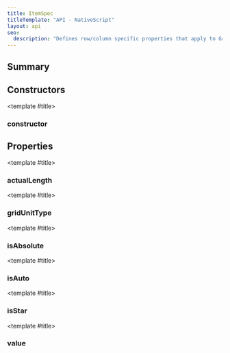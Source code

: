 ```yaml
---
title: ItemSpec
titleTemplate: "API - NativeScript"
layout: api
seo:
  description: "Defines row/column specific properties that apply to GridLayout elements."
---
```


<!-- This page is auto generated, do not edit manually. -->
<!-- Run "yarn generate:api-docs" to regenerate -->

<script setup lang="ts">
  import { provide } from "vue";
  import API_DATA from "./ItemSpec.data.json";
  
  provide('API_DATA', API_DATA);
</script>

<APIRefHierarchy v-once />

<APIRefComment commentBase64="eyJibG9ja1RhZ3MiOltdLCJtb2RpZmllclRhZ3MiOnt9LCJzdW1tYXJ5IjpbeyJraW5kIjoidGV4dCIsInRleHQiOiJEZWZpbmVzIHJvdy9jb2x1bW4gc3BlY2lmaWMgcHJvcGVydGllcyB0aGF0IGFwcGx5IHRvIEdyaWRMYXlvdXQgZWxlbWVudHMuIn1dfQ==" v-once />

## <Heading ignore>Summary</Heading>

<APIRefSummary v-once />

## Constructors

<div class="">

<APIRef for="32578" v-once>

<template #title>

### constructor

</template>

</APIRef>

</div>

## Properties

<div class="">

<APIRef for="32583" v-once>

<template #title>

### actualLength

</template>

</APIRef>

</div>

<div class="">

<APIRef for="32584" v-once>

<template #title>

### gridUnitType

</template>

</APIRef>

</div>

<div class="">

<APIRef for="32585" v-once>

<template #title>

### isAbsolute

</template>

</APIRef>

</div>

<div class="">

<APIRef for="32586" v-once>

<template #title>

### isAuto

</template>

</APIRef>

</div>

<div class="">

<APIRef for="32587" v-once>

<template #title>

### isStar

</template>

</APIRef>

</div>

<div class="">

<APIRef for="32588" v-once>

<template #title>

### value

</template>

</APIRef>

</div>
